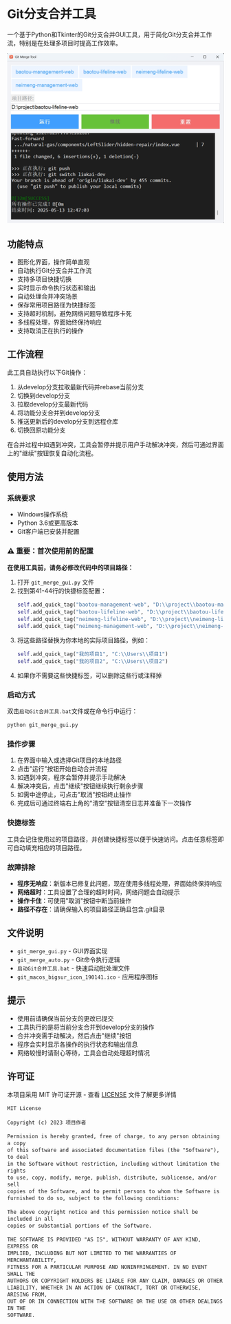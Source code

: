 # Git分支合并工具

一个基于Python和Tkinter的Git分支合并GUI工具，用于简化Git分支合并工作流，特别是在处理多项目时提高工作效率。

![Git分支合并工具界面](ui.png)

## 功能特点

- 图形化界面，操作简单直观
- 自动执行Git分支合并工作流
- 支持多项目快捷切换
- 实时显示命令执行状态和输出
- 自动处理合并冲突场景
- 保存常用项目路径为快捷标签
- 支持超时机制，避免网络问题导致程序卡死
- 多线程处理，界面始终保持响应
- 支持取消正在执行的操作

## 工作流程

此工具自动执行以下Git操作：

1. 从develop分支拉取最新代码并rebase当前分支
2. 切换到develop分支
3. 拉取develop分支最新代码
4. 将功能分支合并到develop分支
5. 推送更新后的develop分支到远程仓库
6. 切换回原功能分支

在合并过程中如遇到冲突，工具会暂停并提示用户手动解决冲突，然后可通过界面上的"继续"按钮恢复自动化流程。

## 使用方法

### 系统要求

- Windows操作系统
- Python 3.6或更高版本
- Git客户端已安装并配置

### ⚠️ 重要：首次使用前的配置

**在使用工具前，请务必修改代码中的项目路径：**

1. 打开 `git_merge_gui.py` 文件
2. 找到第41-44行的快捷标签配置：
   ```python
   self.add_quick_tag("baotou-management-web", "D:\\project\\baotou-management-web")
   self.add_quick_tag("baotou-lifeline-web", "D:\\project\\baotou-lifeline-web")
   self.add_quick_tag("neimeng-lifeline-web", "D:\\project\\neimeng-lifeline-web")
   self.add_quick_tag("neimeng-management-web", "D:\\project\\neimeng-management-web")
   ```
3. 将这些路径替换为你本地的实际项目路径，例如：
   ```python
   self.add_quick_tag("我的项目1", "C:\\Users\\项目1")
   self.add_quick_tag("我的项目2", "C:\\Users\\项目2")
   ```
4. 如果你不需要这些快捷标签，可以删除这些行或注释掉

### 启动方式

双击`启动Git合并工具.bat`文件或在命令行中运行：

```bash
python git_merge_gui.py
```

### 操作步骤

1. 在界面中输入或选择Git项目的本地路径
2. 点击"运行"按钮开始自动合并流程
3. 如遇到冲突，程序会暂停并提示手动解决
4. 解决冲突后，点击"继续"按钮继续执行剩余步骤
5. 如需中途停止，可点击"取消"按钮终止操作
6. 完成后可通过终端右上角的"清空"按钮清空日志并准备下一次操作

### 快捷标签

工具会记住使用过的项目路径，并创建快捷标签以便于快速访问。点击任意标签即可自动填充相应的项目路径。

### 故障排除

- **程序无响应**：新版本已修复此问题，现在使用多线程处理，界面始终保持响应
- **网络超时**：工具设置了合理的超时时间，网络问题会自动提示
- **操作卡住**：可使用"取消"按钮中断当前操作
- **路径不存在**：请确保输入的项目路径正确且包含.git目录

## 文件说明

- `git_merge_gui.py` - GUI界面实现
- `git_merge_auto.py` - Git命令执行逻辑
- `启动Git合并工具.bat` - 快速启动批处理文件
- `git_macos_bigsur_icon_190141.ico` - 应用程序图标

## 提示

- 使用前请确保当前分支的更改已提交
- 工具执行的是将当前分支合并到develop分支的操作
- 合并冲突需手动解决，然后点击"继续"按钮
- 程序会实时显示各操作的执行状态和输出信息
- 网络较慢时请耐心等待，工具会自动处理超时情况

## 许可证

本项目采用 MIT 许可证开源 - 查看 [LICENSE](LICENSE) 文件了解更多详情

```
MIT License

Copyright (c) 2023 项目作者

Permission is hereby granted, free of charge, to any person obtaining a copy
of this software and associated documentation files (the "Software"), to deal
in the Software without restriction, including without limitation the rights
to use, copy, modify, merge, publish, distribute, sublicense, and/or sell
copies of the Software, and to permit persons to whom the Software is
furnished to do so, subject to the following conditions:

The above copyright notice and this permission notice shall be included in all
copies or substantial portions of the Software.

THE SOFTWARE IS PROVIDED "AS IS", WITHOUT WARRANTY OF ANY KIND, EXPRESS OR
IMPLIED, INCLUDING BUT NOT LIMITED TO THE WARRANTIES OF MERCHANTABILITY,
FITNESS FOR A PARTICULAR PURPOSE AND NONINFRINGEMENT. IN NO EVENT SHALL THE
AUTHORS OR COPYRIGHT HOLDERS BE LIABLE FOR ANY CLAIM, DAMAGES OR OTHER
LIABILITY, WHETHER IN AN ACTION OF CONTRACT, TORT OR OTHERWISE, ARISING FROM,
OUT OF OR IN CONNECTION WITH THE SOFTWARE OR THE USE OR OTHER DEALINGS IN THE
SOFTWARE.
``` 